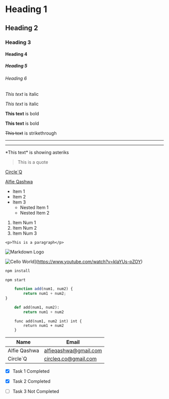 <!-- Headings -->

# Heading 1
## Heading 2
### Heading 3
#### Heading 4
##### Heading 5
###### Heading 6


<!-- Italics -->

*This text* is italic

_This text_ is italic


<!-- Strong -->

**This text** is bold

__This text__ is bold


<!-- Strikethorugh -->

~~This text~~ is strikethrough


<!-- HoriZontal Rule -->

---
___


<!-- Showing Asterik-->

\*This text\* is showing asteriks


<!-- Blockquote -->

> This is a quote


<!-- Links -->

[Circle`Q](http://circleq.co)

[Alfie Qashwa](https://alfieqashwa.github.io "Pemulung Ilmu")


<!-- UL -->

* Item 1
* Item 2
* Item 3
    * Nested Item 1
    * Nested Item 2


 <!-- OL -->

 1. Item Num 1
 2. Item Num 2
 3. Item Num 3


  <!-- Inline Code Block -->

`<p>This is a paragraph</p>`


<!-- IMages -->

![Markdown Logo](https://markdown-here.com/img/icon256.png)

<!-- Video Embeded -->
![Cello World](https://img.youtube.com/vi/kIaYUs-pZOY/0.jpg)](https://www.youtube.com/watch?v=kIaYUs-pZOY)


<!-- === Github Markdown === -->

<!-- Code Blocks -->

```bash
npm install

npm start
```

```javascript
    function add(num1, num2) {
        return num1 + num2;
}
```

```python
    def add(num1, num2):
        return num1 + num2
```

```golang
    func add(num1, num2 int) int {
        return num1 + num2
    }
```

<!-- Tables -->

|Name               |Email                  |
|---                |---                    |
|Alfie Qashwa       |alfieqashwa@gmail.com  |
|Circle`Q           |circleq.co@gmail.com   |

<!-- Task List -->
* [x] Task 1 Completed
* [x] Task 2 Completed 
* [ ] Task 3 Not Completed

